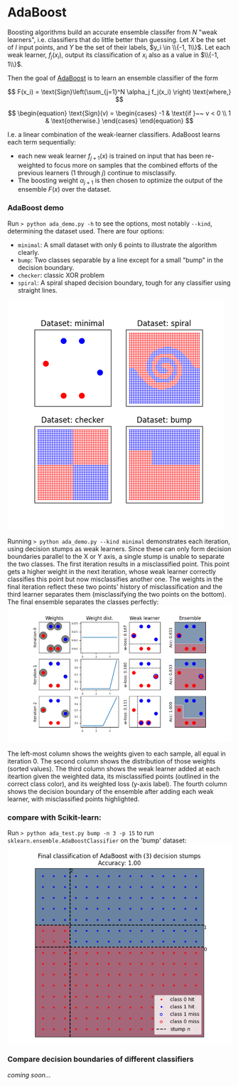 # AdaBoost

Boosting algorithms build an accurate ensemble classifer from $N$ "weak learners", i.e. classifiers that do little better than guessing.  Let $X$ be the set of $I$ input points, and $Y$ be the set of their labels,  $y_i \in \\{-1, 1\\}$.  Let each weak learner, $f_j(x_i)$, output its classification of $x_i$ also as a value in $\\{-1, 1\\}$. 

Then the goal of [AdaBoost](https://en.wikipedia.org/wiki/AdaBoost) is to learn an ensemble classifier of the form

$$
F(x_i) = \text{Sign}\left(\sum_{j=1}^N \alpha_j f_j(x_i) \right) \text{where,}
$$


$$
\begin{equation}
\text{Sign}(v)  = 
\begin{cases}
    -1 & \text{if }~~ v < 0 \\
    1 & \text{otherwise.}
\end{cases}
\end{equation}
$$

I.e. a linear combination of the weak-learner classifiers.  AdaBoost learns each term sequentially: 
* each new weak learner $f_{j+1}(x)$ is trained on input that has been re-weighted to focus more on samples that the combined efforts of the previous learners ($1$ through $j$) continue to misclassify.  
* The boosting weight $\alpha_{j+1}$ is then chosen to optimize the output of the ensemble $F(x)$ over the dataset.

### AdaBoost demo

Run `> python ada_demo.py -h` to see the options, most notably `--kind`, determining the dataset used. There are four options:
 * `minimal`: A small dataset with only 6 points to illustrate the algorithm clearly.
 * `bump`: Two classes separable by a line except for a small "bump" in the decision boundary.
 * `checker`:  classic XOR problem
 * `spiral`:  A spiral shaped decision boundary, tough for any classifier using straight lines.
 
![datasets](/ada_boost/assets/datasets.png)

Running `> python ada_demo.py --kind minimal` demonstrates each iteration, using decision stumps as weak learners.  Since these can only form decision boundaries parallel to the X or Y axis, a single stump is unable to separate the two classes.  The first iteration results in a misclassified point.  This point gets a higher weight in the next iteration, whose weak learner correctly classifies this point but now misclassifies another one.  The weights in the final iteration reflect these two points' history of misclassification and the third learner separates them (misclassifying the two points on the bottom).  The final ensemble separates the classes perfectly:
![demo](/ada_boost/assets/demo_minimal.png)

The left-most column shows the weights given to each sample, all equal in iteration 0.  The second column shows the distribution of those weights (sorted values). The third column shows the weak learner added at each iteartion given the weighted data, its misclassified points (outlined in the correct class color), and its weighted loss (y-axis label).  The fourth column shows the decision boundary of the ensemble after adding each weak learner, with misclassified points highlighted.

### compare with Scikit-learn:

Run `> python ada_test.py bump -n 3 -p 15` to run `sklearn.ensemble.AdaBoostClassifier` on the 'bump' dataset:
![scikit_bump](/ada_boost/assets/scikit_adaboost_bump.png)


### Compare decision boundaries of different classifiers
*coming soon...*